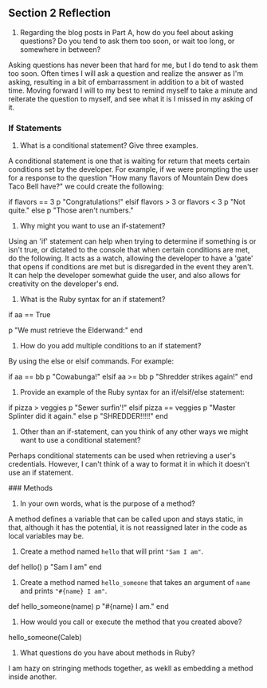 ## Section 2 Reflection

1. Regarding the blog posts in Part A, how do you feel about asking questions? Do you tend to ask them too soon, or wait too long, or somewhere in between?

<p> Asking questions has never been that hard for me, but I do tend to ask them too soon. Often times I will ask a question and realize the answer as I'm asking, resulting in a bit of embarrassment in addition to a bit of wasted time. Moving forward I will to my best to remind myself to take a minute and reiterate the question to myself, and see what it is I missed in my asking of it.</p>

### If Statements

1. What is a conditional statement? Give three examples.
<p> A conditional statement is one that is waiting for return that meets certain conditions set by the developer. For example, if we were prompting the user for a response to the question "How many flavors of Mountain Dew does Taco Bell have?" we could create the following:

if flavors == 3
  p "Congratulations!"
elsif flavors > 3 or flavors < 3
  p "Not quite."
else
  p "Those aren't numbers."</p>

1. Why might you want to use an if-statement?
<p> Using an 'if' statement can help when trying to determine if something is or isn't true, or dictated to the console that when certain conditions are met, do the following. It acts as a watch, allowing the developer to have a 'gate' that opens if conditions are met but is disregarded in the event they aren't. It can help the developer somewhat guide the user, and also allows for creativity on the developer's end. </p>

1. What is the Ruby syntax for an if statement?
<p>if aa == True

  p "We must retrieve the Elderwand:"
end
</p>

1. How do you add multiple conditions to an if statement?
<p> By using the else or elsif commands. For example:

if aa == bb
  p "Cowabunga!"
elsif aa >= bb
  p "Shredder strikes again!"
end
</p>

1. Provide an example of the Ruby syntax for an if/elsif/else statement:
<p>
if pizza > veggies
  p "Sewer surfin'!"
elsif pizza == veggies
  p "Master Splinter did it again."
else
  p "SHREDDER!!!!!"
end
</p>

1. Other than an if-statement, can you think of any other ways we might want to use a conditional statement?
<p> Perhaps conditional statements can be used when retrieving a user's credentials. However, I can't think of a way to format it in which it doesn't use an if statement.</p>
### Methods

1. In your own words, what is the purpose of a method?
<p> A method defines a variable that can be called upon and stays static, in that, although it has the potential, it is not reassigned later in the code as local variables may be.</p>

1. Create a method named `hello` that will print `"Sam I am"`.
<p> def hello()
  p "Sam I am"
end
</p>

1. Create a method named `hello_someone` that takes an argument of `name` and prints `"#{name} I am"`.
<p> def hello_someone(name)
  p "#{name} I am."
end
</p>

1. How would you call or execute the method that you created above?
<p> hello_someone(Caleb) </p>

1. What questions do you have about methods in Ruby?
<p> I am hazy on stringing methods together, as wekll as embedding a method inside another.</p>
